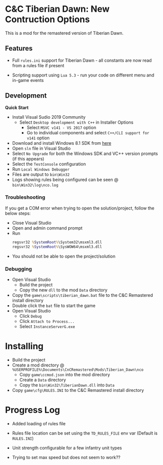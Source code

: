 # C&C Tiberian Dawn: New Contruction Options

This is a mod for the remastered version of Tiberian Dawn.

## Features

- Full `rules.ini` support for Tiberian Dawn - all constants are now read from a rules file if present

- Scripting support using `Lua 5.3` - run your code on different menu and in-game events

## Development

**Quick Start**

- Install Visual Sudio 2019 Community
    - Select `Desktop development with C++` in Installer Options
        - Select `MSVC v141 - VS 2017` option
        - Go to individual components and select `C++/CLI support for v141` option
- Download and install Windows 8.1 SDK from [here](https://developer.microsoft.com/en-us/windows/downloads/sdk-archive)
- Open `sln` file in Visual Studio
- Select `No Upgrade` for both the Windows SDK and VC++ version prompts (if this appears)
- Select the `TestConsole` configuration
- Run `Local Windows Debugger`
- Files are output to `bin\Win32`
- Logs showing rules being configured can be seen @ `bin\Win32\log\nco.log`

### Troubleshooting

If you get a COM error when trying to open the solution/project, follow the below steps:

- Close Visual Studio
- Open and admin command prompt
- Run
    ```bat
    regsvr32 %SystemRoot%\System32\msxml3.dll
    regsvr32 %SystemRoot%\SysWOW64\msxml3.dll
    ```
- You should not be able to open the project/solution

### Debugging

- Open Visual Studio
    - Build the project
    - Copy the new `dll` to the mod `Data` directory
- Copy the `game\scripts\tiberian_dawn.bat` file to the C&C Remastered install directory
- Double click the `bat` file to start the game
- Open Visual Studio
    - Click `Debug`
    - Click `Attach to Process...`
    - Select `InstanceServerG.exe`

# Installing

- Build the project
- Create a mod directory @ `%USERPROFILE%\Documents\CnCRemastered\Mods\Tiberian_Dawn\nco`
    - Copy `game\ccmod.json` into the mod directory
    - Create a `Data` directory
    - Copy the `bin\Win32\TiberianDawn.dll` into `Data`
- Copy `game\cfg\RULES.INI` to the C&C Remastered install directory

# Progress Log

- Added loading of rules file
- Rules file location can be set using the `TD_RULES_FILE` env var (Default is `RULES.INI`)
- Unit strength configurable for a few infantry unit types

- Trying to set max speed but does not seem to work??

